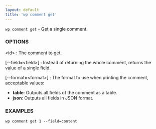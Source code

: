 ```yaml
---
layout: default
title: 'wp comment get'
---
```


`wp comment get` - Get a single comment.

### OPTIONS

&lt;id&gt;
: The comment to get.

[\--field=&lt;field&gt;]
: Instead of returning the whole comment, returns the value of a single field.

[\--format=&lt;format&gt;]
: The format to use when printing the comment, acceptable values:

  - **table**: Outputs all fields of the comment as a table.
  - **json**: Outputs all fields in JSON format.

### EXAMPLES

    wp comment get 1 --field=content

